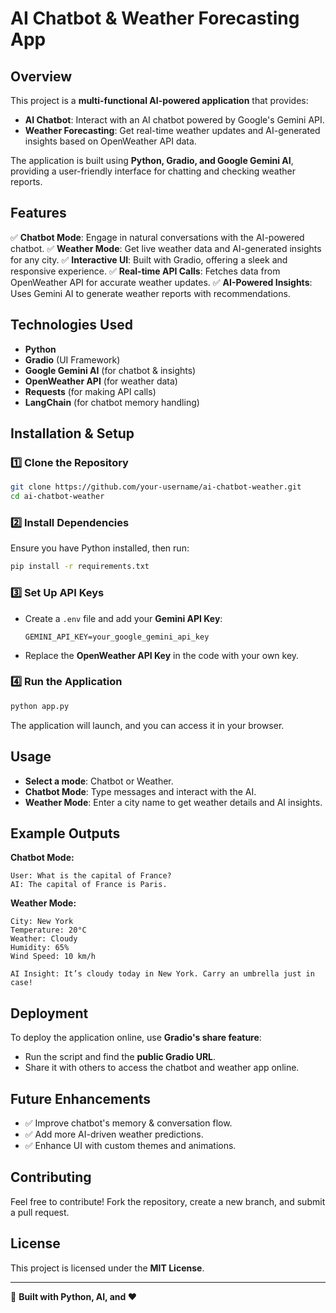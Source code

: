 # AI Chatbot & Weather Forecasting App

## Overview
This project is a **multi-functional AI-powered application** that provides:
- **AI Chatbot**: Interact with an AI chatbot powered by Google's Gemini API.
- **Weather Forecasting**: Get real-time weather updates and AI-generated insights based on OpenWeather API data.

The application is built using **Python, Gradio, and Google Gemini AI**, providing a user-friendly interface for chatting and checking weather reports.

## Features
✅ **Chatbot Mode**: Engage in natural conversations with the AI-powered chatbot.
✅ **Weather Mode**: Get live weather data and AI-generated insights for any city.
✅ **Interactive UI**: Built with Gradio, offering a sleek and responsive experience.
✅ **Real-time API Calls**: Fetches data from OpenWeather API for accurate weather updates.
✅ **AI-Powered Insights**: Uses Gemini AI to generate weather reports with recommendations.

## Technologies Used
- **Python**
- **Gradio** (UI Framework)
- **Google Gemini AI** (for chatbot & insights)
- **OpenWeather API** (for weather data)
- **Requests** (for making API calls)
- **LangChain** (for chatbot memory handling)

## Installation & Setup
### 1️⃣ Clone the Repository
```sh
git clone https://github.com/your-username/ai-chatbot-weather.git
cd ai-chatbot-weather
```

### 2️⃣ Install Dependencies
Ensure you have Python installed, then run:
```sh
pip install -r requirements.txt
```

### 3️⃣ Set Up API Keys
- Create a `.env` file and add your **Gemini API Key**:
  ```env
  GEMINI_API_KEY=your_google_gemini_api_key
  ```
- Replace the **OpenWeather API Key** in the code with your own key.

### 4️⃣ Run the Application
```sh
python app.py
```

The application will launch, and you can access it in your browser.

## Usage
- **Select a mode**: Chatbot or Weather.
- **Chatbot Mode**: Type messages and interact with the AI.
- **Weather Mode**: Enter a city name to get weather details and AI insights.

## Example Outputs
**Chatbot Mode:**
```
User: What is the capital of France?
AI: The capital of France is Paris.
```

**Weather Mode:**
```
City: New York
Temperature: 20°C
Weather: Cloudy
Humidity: 65%
Wind Speed: 10 km/h

AI Insight: It’s cloudy today in New York. Carry an umbrella just in case!
```

## Deployment
To deploy the application online, use **Gradio's share feature**:
- Run the script and find the **public Gradio URL**.
- Share it with others to access the chatbot and weather app online.

## Future Enhancements
- ✅ Improve chatbot's memory & conversation flow.
- ✅ Add more AI-driven weather predictions.
- ✅ Enhance UI with custom themes and animations.

## Contributing
Feel free to contribute! Fork the repository, create a new branch, and submit a pull request.

## License
This project is licensed under the **MIT License**.

---
🚀 **Built with Python, AI, and ❤️**



